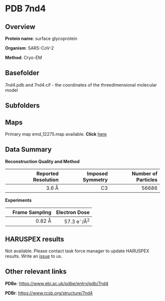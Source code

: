# PDB 7nd4

## Overview

**Protein name**: surface glycoprotein

**Organism**: SARS-CoV-2

**Method**: Cryo-EM



## Basefolder

7nd4.pdb and 7nd4.cif - the coordinates of the threedimensional molecular model

## Subfolders









## Maps

Primary map emd_12275.map available. **Click** [here](http://ftp.wwpdb.org/pub/emdb/structures/EMD-12275/map/) 

## Data Summary
**Reconstruction Quality and Method**

|   | Reported Resolution | Imposed Symmetry | Number of Particles |
|---|-------------:|----------------:|--------------:|
|   |3.6 Å|C3|56686|

**Experiments**

|   | Frame Sampling | Electron Dose |
|---|-------------:|----------------:|
|   |0.82 Å|57.3 e<sup>-</sup>/Å<sup>2</sup>|

## HARUSPEX results

Not available. Please contact task force manager to update HARUSPEX results. Write an [issue](https://github.com/thorn-lab/coronavirus_structural_task_force/issues) to us.

## Other relevant links 
**PDBe**:  https://www.ebi.ac.uk/pdbe/entry/pdb/7nd4
 
**PDBr**: https://www.rcsb.org/structure/7nd4 
